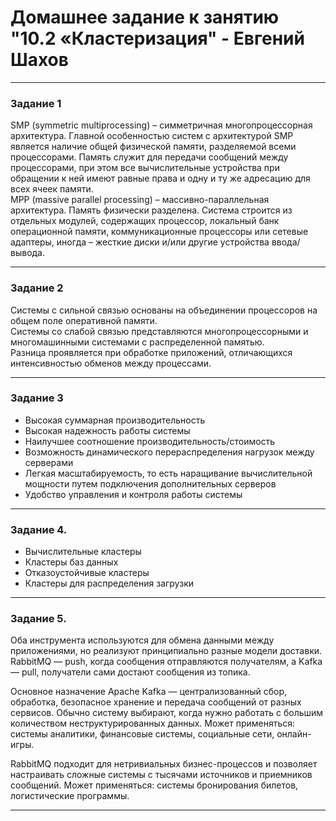 # Домашнее задание к занятию "10.2 «Кластеризация" - Евгений Шахов
---
### Задание 1

SMP (symmetric multiprocessing) – симметричная многопроцессорная архитектура. Главной особенностью систем с архитектурой SMP является наличие общей физической памяти, разделяемой всеми процессорами. Память служит для передачи сообщений между процессорами, при этом все вычислительные устройства при обращении к ней имеют равные права и одну и ту же адресацию для всех ячеек памяти.  
MPP (massive parallel processing) – массивно-параллельная архитектура. Память физически разделена. Система строится из отдельных модулей, содержащих процессор, локальный банк операционной памяти, коммуникационные процессоры или сетевые адаптеры, иногда – жесткие диски и/или другие устройства ввода/вывода. 

---
### Задание 2

Системы с сильной связью основаны на объединении процессоров на общем поле оперативной памяти.  
Системы со слабой связью представляются многопроцессорными и многомашинными системами с распределенной памятью.  
Разница проявляется при обработке приложений, отличающихся интенсивностью обменов между процессами.  

---
### Задание 3

+ Высокая суммарная производительность
+ Высокая надежность работы системы
+ Наилучшее соотношение производительность/стоимость
+ Возможность динамического перераспределения нагрузок между серверами
+ Легкая масштабируемость, то есть наращивание вычислительной мощности путем подключения дополнительных серверов
+ Удобство управления и контроля работы системы

---
### Задание 4.

+ Вычислительные кластеры
+ Кластеры баз данных
+ Отказоустойчивые кластеры
+ Кластеры для распределения загрузки

---
### Задание 5.

Оба инструмента используются для обмена данными между приложениями, но реализуют принципиально разные модели доставки. RabbitMQ — push, когда сообщения отправляются получателям, а Kafka — pull, получатели сами достают сообщения из топика.  

Основное назначение Apache Kafka — централизованный сбор, обработка, безопасное хранение и передача сообщений от разных сервисов. Обычно систему выбирают, когда нужно работать с большим количеством неструктурированных данных. Может применяться: системы аналитики, финансовые системы, социальные сети, онлайн-игры.  

RabbitMQ подходит для нетривиальных бизнес-процессов и позволяет настраивать сложные системы с тысячами источников и приемников сообщений. Может применяться: системы бронирования билетов, логистические программы.

---
